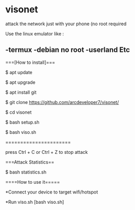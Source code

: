# visonet
attack the network just with your phone (no root required

Use the linux emulator like :

-termux
-debian no root
-userland
Etc
---------------------------------------
===[How to install]===

$ apt update

$ apt upgrade

$ apt install git

$ git clone https://github.com/arcdeveloper7/visonet/

$ cd visonet

$ bash setup.sh

$ bash viso.sh

======================

press Ctrl + C or Ctrl + Z to stop attack


===Attack Statistics==

$ bash statistics.sh

====How to use it=====

*Connect your device to target wifi/hotspot

*Run viso.sh [bash viso.sh]

